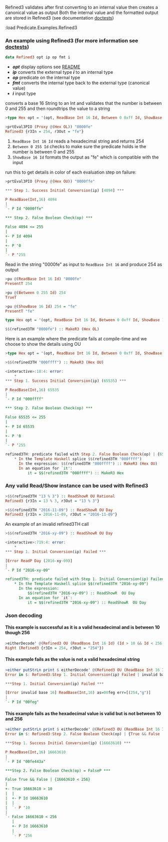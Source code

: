 Refined3 validates after first converting to an internal value then creates a canonical value as output
Both the internal value and the formatted output are stored in Refined3
(see documentation [doctests](src/Predicate/Refined3.hs))

:load Predicate.Examples.Refined3

### An example using Refined3 (for more information see [doctests](src/Predicate/Examples/Refined3.hs))

```haskell
data Refined3 opt ip op fmt i
```
* **_opt_** display options see [README](README.md)
* **_ip_** converts the external type **_i_** to an internal type
* **_op_** predicate on the internal type
* **_fmt_** converts the internal type back to the external type (canonical value)
* **_i_** input type

converts a base 16 String to an Int and validates that the number is between 0 and 255
and then roundtrips the value to a string

```haskell
>type Hex opt = '(opt, ReadBase Int 16 Id, Between 0 0xff Id, ShowBase 16 Id, String)

>prtEval3PIO (Proxy @(Hex OL)) "0000fe"
Refined3 {r3In = 254, r3Out = "fe"}
```
1. `ReadBase Int 16 Id`
    reads a hexadecimal string and returns 254
2. `Between 0 255 Id`
    checks to make sure the predicate holds ie the number is between 0 and 255
3. `ShowBase 16 Id`
    formats the output as "fe" which is compatible with the input

run this to get details in color of each evaluation step on failure:
```haskell
>prtEval3PIO (Proxy @(Hex OU)) "0000ffe"

*** Step 1. Success Initial Conversion(ip) [4094] ***

P ReadBase(Int,16) 4094
|
`- P Id "0000ffe"

*** Step 2. False Boolean Check(op) ***

False 4094 <= 255
|
+- P Id 4094
|
+- P '0
|
`- P '255
```

Read in the string "0000fe" as input to `ReadBase Int 16` and produce 254 as output
```haskell
>pu @(ReadBase Int 16 Id) "0000fe"
PresentT 254

>pu @(Between 0 255 Id) 254
TrueT

>pu @(ShowBase 16 Id) 254 = "fe"
PresentT "fe"
```


```haskell
type Hex opt = '(opt, ReadBase Int 16 Id, Between 0 0xff Id, ShowBase 16 Id, String)

$$(refined3TH "0000fe") :: MakeR3 (Hex OL)
```

Here is an example where the predicate fails at compile-time and we choose to show the details using OU
```haskell
>type Hex opt = '(opt, ReadBase Int 16 Id, Between 0 0xff Id, ShowBase 16 Id, String)

>$$(refined3TH "000ffff") :: MakeR3 (Hex OU)

<interactive>:18:4: error:
    *
*** Step 1. Success Initial Conversion(ip) (65535) ***

P ReadBase(Int,16) 65535
|
`- P Id "000ffff"

*** Step 2. False Boolean Check(op) ***

False 65535 <= 255
|
+- P Id 65535
|
+- P '0
|
`- P '255

refined3TH: predicate failed with Step 2. False Boolean Check(op) | {65535 <= 255}
    * In the Template Haskell splice $$(refined3TH "000ffff")
      In the expression: $$(refined3TH "000ffff") :: MakeR3 (Hex OU)
      In an equation for `it':
          it = $$(refined3TH "000ffff") :: MakeR3 Hex
```

### Any valid Read/Show instance can be used with Refined3
```haskell
>$$(refined3TH "13 % 3") :: ReadShowR OU Rational
Refined3 {r3In = 13 % 3, r3Out = "13 % 3"}

>$$(refined3TH "2016-11-09") :: ReadShowR OU Day
Refined3 {r3In = 2016-11-09, r3Out = "2016-11-09"}
```

An example of an invalid refined3TH call
```haskell
>$$(refined3TH "2016-xy-09") :: ReadShowR OU Day

<interactive>:719:4: error:
    *
*** Step 1. Initial Conversion(ip) Failed ***

[Error ReadP Day (2016-xy-09)]
|
`- P Id "2016-xy-09"

refined3TH: predicate failed with Step 1. Initial Conversion(ip) Failed | ReadP Day (2016-xy-09)
    * In the Template Haskell splice $$(refined3TH "2016-xy-09")
      In the expression:
          $$(refined3TH "2016-xy-09") :: ReadShowR  OU Day
      In an equation for `it`:
          it = $$(refined3TH "2016-xy-09") :: ReadShowR  OU Day
```

### Json decoding

#### This example is successful as it is a valid hexadecimal and is between 10 though 256
```haskell
>eitherDecode' @(Refined3 OU (ReadBase Int 16 Id) (Id > 10 && Id < 256) (ShowP Id) String) "\"00fe\""
Right (Refined3 {r3In = 254, r3Out = "254"})
```

#### This example fails as the value is not a valid hexadecimal string
```haskell
>either putStrLn print $ eitherDecode' @(Refined3 OU (ReadBase Int 16 Id) 'True (ShowP Id) String) "\"00feg\""
Error in $: Refined3:Step 1. Initial Conversion(ip) Failed | invalid base 16

***Step 1. Initial Conversion(ip) Failed ***

[Error invalid base 16] ReadBase(Int,16) as=00feg err=[(254,"g")]
|
`- P Id "00feg"
```

#### This example fails as the hexadecimal value is valid but is not between 10 and 256

```haskell
>either putStrLn print $ eitherDecode' @(Refined3 OU (ReadBase Int 16 Id) (Id > 10 && Id < 256) (ShowP Id) String) "\"00fe443a\""
Error in $: Refined3:Step 2. False Boolean Check(op) | {True && False | {16663610 < 256}}

***Step 1. Success Initial Conversion(ip) (16663610) ***

P ReadBase(Int,16) 16663610
|
`- P Id "00fe443a"

***Step 2. False Boolean Check(op) = FalseP ***

False True && False | {16663610 < 256}
|
+- True 16663610 > 10
|  |
|  +- P Id 16663610
|  |
|  `- P '10
|
`- False 16663610 < 256
   |
   +- P Id 16663610
   |
   `- P '256
```


